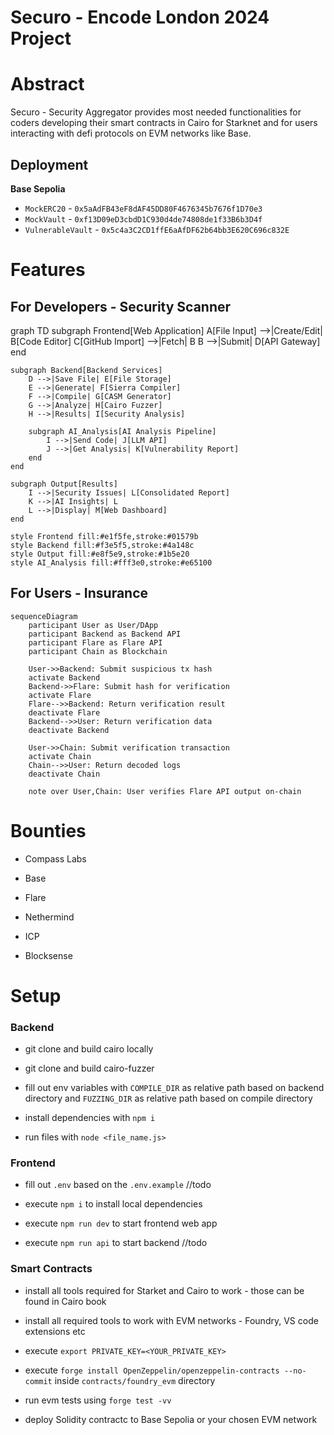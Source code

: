 # Securo - Encode London 2024 Project

# Abstract

Securo - Security Aggregator provides most needed functionalities for coders developing their smart contracts in Cairo for Starknet and for users interacting with defi protocols on EVM networks like Base.

## Deployment

**Base Sepolia**

- `MockERC20` - `0x5aAdFB43eF8dAF45DD80F4676345b7676f1D70e3`
- `MockVault` - `0xf13D09eD3cbdD1C930d4de74808de1f33B6b3D4f`
- `VulnerableVault` - `0x5c4a3C2CD1ffE6aAfDF62b64bb3E620C696c832E`

# Features

## For Developers - Security Scanner

graph TD
subgraph Frontend[Web Application]
A[File Input] -->|Create/Edit| B[Code Editor]
C[GitHub Import] -->|Fetch| B
B -->|Submit| D[API Gateway]
end

    subgraph Backend[Backend Services]
        D -->|Save File| E[File Storage]
        E -->|Generate| F[Sierra Compiler]
        F -->|Compile| G[CASM Generator]
        G -->|Analyze| H[Cairo Fuzzer]
        H -->|Results| I[Security Analysis]

        subgraph AI_Analysis[AI Analysis Pipeline]
            I -->|Send Code| J[LLM API]
            J -->|Get Analysis| K[Vulnerability Report]
        end
    end

    subgraph Output[Results]
        I -->|Security Issues| L[Consolidated Report]
        K -->|AI Insights| L
        L -->|Display| M[Web Dashboard]
    end

    style Frontend fill:#e1f5fe,stroke:#01579b
    style Backend fill:#f3e5f5,stroke:#4a148c
    style Output fill:#e8f5e9,stroke:#1b5e20
    style AI_Analysis fill:#fff3e0,stroke:#e65100

## For Users - Insurance

```mermaid
sequenceDiagram
    participant User as User/DApp
    participant Backend as Backend API
    participant Flare as Flare API
    participant Chain as Blockchain

    User->>Backend: Submit suspicious tx hash
    activate Backend
    Backend->>Flare: Submit hash for verification
    activate Flare
    Flare-->>Backend: Return verification result
    deactivate Flare
    Backend-->>User: Return verification data
    deactivate Backend

    User->>Chain: Submit verification transaction
    activate Chain
    Chain-->>User: Return decoded logs
    deactivate Chain

    note over User,Chain: User verifies Flare API output on-chain
```

# Bounties

- Compass Labs

- Base

- Flare

- Nethermind

- ICP

- Blocksense

# Setup

### Backend

- git clone and build cairo locally

- git clone and build cairo-fuzzer

- fill out env variables with `COMPILE_DIR` as relative path based on backend directory and `FUZZING_DIR` as relative path based on compile directory

- install dependencies with `npm i`

- run files with `node <file_name.js>`

### Frontend

- fill out `.env` based on the `.env.example` //todo

- execute `npm i` to install local dependencies

- execute `npm run dev` to start frontend web app

- execute `npm run api` to start backend //todo

### Smart Contracts

- install all tools required for Starket and Cairo to work - those can be found in Cairo book

- install all required tools to work with EVM networks - Foundry, VS code extensions etc

- execute `export PRIVATE_KEY=<YOUR_PRIVATE_KEY>`

- execute `forge install OpenZeppelin/openzeppelin-contracts --no-commit` inside `contracts/foundry_evm` directory

- run evm tests using `forge test -vv`

- deploy Solidity contractc to Base Sepolia or your chosen EVM network
